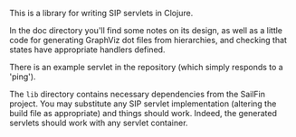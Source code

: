 This is a library for writing SIP servlets in Clojure.

In the doc directory you'll find some notes on its design, as well as a little
code for generating GraphViz dot files from hierarchies, and checking that 
states have appropriate handlers defined.

There is an example servlet in the repository (which simply responds to a
'ping').

The `lib` directory contains necessary dependencies from the SailFin project.
You may substitute any SIP servlet implementation (altering the build file as
appropriate) and things should work. Indeed, the generated servlets should work
with any servlet container.
